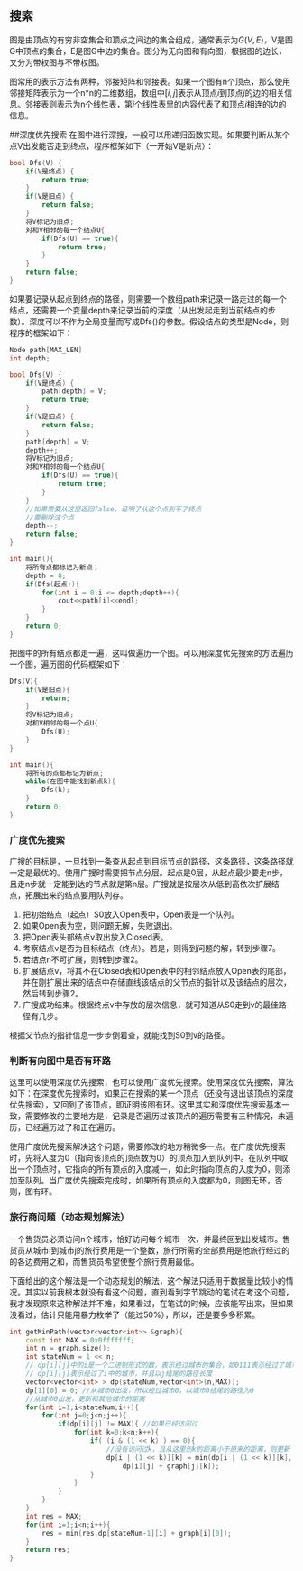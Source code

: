 ## 搜索

图是由顶点的有穷非空集合和顶点之间边的集合组成，通常表示为$G(V, E)$，V是图G中顶点的集合，E是图G中边的集合。图分为无向图和有向图，根据图的边长，又分为带权图与不带权图。

图常用的表示方法有两种，邻接矩阵和邻接表。如果一个图有n个顶点，那么使用邻接矩阵表示为一个n*n的二维数组，数组中$[i,j]$表示从顶点$i$到顶点$j$的边的相关信息。邻接表则表示为n个线性表，第$i$个线性表里的内容代表了和顶点$i$相连的边的信息。 

##深度优先搜索
在图中进行深搜，一般可以用递归函数实现。如果要判断从某个点V出发能否走到终点，程序框架如下（一开始V是新点）：

```cpp
bool Dfs(V) {
    if(V是终点) {
        return true;
    }
    if(V是旧点) {
        return false; 
    }
    将V标记为旧点; 
    对和V相邻的每一个结点U{
        if(Dfs(U) == true){
            return true;
        }
    } 
    return false;
}
```

 如果要记录从起点到终点的路径，则需要一个数组path来记录一路走过的每一个结点，还需要一个变量depth来记录当前的深度（从出发起走到当前结点的步数）。深度可以不作为全局变量而写成Dfs()的参数。假设结点的类型是Node，则程序的框架如下：

```cpp
Node path[MAX_LEN]
int depth;

bool Dfs(V) {
    if(V是终点) {
        path[depth] = V;
        return true;
    }
    if(V是旧点) {
        return false; 
    }
    path[depth] = V;
    depth++; 
    将V标记为旧点; 
    对和V相邻的每一个结点U{
        if(Dfs(U) == true){
            return true;
        }
    } 
    //如果需要从这里返回false，证明了从这个点到不了终点
    //要删除这个点 
    depth--; 
    return false;
}

int main(){
    将所有点都标记为新点；
    depth = 0;
    if(Dfs(起点)){
        for(int i = 0;i <= depth;depth++){
            cout<<path[i]<<endl;
        }
    } 
    return 0;
} 
```
把图中的所有结点都走一遍，这叫做遍历一个图。可以用深度优先搜索的方法遍历一个图，遍历图的代码框架如下：

```cpp
Dfs(V){
    if(V是旧点){
        return;
    }
    将V标记为旧点;
    对和V相邻的每一个点U{
        Dfs(U); 
    } 
}

int main(){
    将所有的点都标记为新点;
    while(在图中能找到新点k){
        Dfs(k);
    } 
    return 0;
}
```

### 广度优先搜索
广搜的目标是，一旦找到一条查从起点到目标节点的路径，这条路径，这条路径就一定是最优的。使用广搜时需要把节点分层。起点是0层，从起点最少要走n步，且走n步就一定能到达的节点就是第n层。广搜就是按层次从低到高依次扩展结点，拓展出来的结点要用队列存。

1. 把初始结点（起点）S0放入Open表中，Open表是一个队列。
2. 如果Open表为空，则问题无解，失败退出。
3. 把Open表头部结点v取出放入Closed表。
4. 考察结点v是否为目标结点（终点）。若是，则得到问题的解，转到步骤7。
5. 若结点n不可扩展，则转到步骤2。
6. 扩展结点v，将其不在Closed表和Open表中的相邻结点放入Open表的尾部，并在刚扩展出来的结点中存储直线该结点的父节点的指针以及该结点的层次，然后转到步骤2。
7. 广搜成功结束。根据终点v中存放的层次信息，就可知道从S0走到v的最佳路径有几步。

根据父节点的指针信息一步步倒着查，就能找到S0到v的路径。

### 判断有向图中是否有环路

这里可以使用深度优先搜索，也可以使用广度优先搜索。使用深度优先搜索，算法如下：在深度优先搜索时，如果正在搜索的某一个顶点（还没有退出该顶点的深度优先搜索），又回到了该顶点，即证明该图有环。这里其实和深度优先搜索基本一致，需要修改的主要地方是，记录是否遍历过该顶点的遍历需要有三种情况，未遍历，已经遍历过了和正在遍历。

使用广度优先搜索解决这个问题，需要修改的地方稍微多一点。在广度优先搜索时，先将入度为0（指向该顶点的顶点数为0）的顶点加入到队列中。在队列中取出一个顶点时，它指向的所有顶点的入度减一，如此时指向顶点的入度为0，则添加至队列。当广度优先搜索完成时，如果所有顶点的入度都为0，则图无环，否则，图有环。

### 旅行商问题（动态规划解法）
一个售货员必须访问n个城市，恰好访问每个城市一次，并最终回到出发城市。售货员从城市i到城市j的旅行费用是一个整数，旅行所需的全部费用是他旅行经过的的各边费用之和，而售货员希望使整个旅行费用最低。

下面给出的这个解法是一个动态规划的解法，这个解法只适用于数据量比较小的情况。其实以前我根本就没有看这个问题，直到看到字节跳动的笔试在考这个问题，我才发现原来这种解法并不难，如果看过，在笔试的时候，应该能写出来，但如果没看过，估计只能用暴力枚举了（能过50%），所以，还是要多多积累。

```cpp
int getMinPath(vector<vector<int>> &graph){
    const int MAX = 0x0fffffff;
    int n = graph.size();
    int stateNum = 1 << n;
    // dp[i][j]中的i是一个二进制形式的数，表示经过城市的集合，如0111表示经过了城市0,1,2
    // dp[i][j]表示经过了i中的城市，并且以j结尾的路径长度
    vector<vector<int> > dp(stateNum,vector<int>(n,MAX));
    dp[1][0] = 0; //从城市0出发，所以经过城市0，以城市0结尾的路径为0
    //从城市0出发，更新和其他城市的距离
    for(int i=1;i<stateNum;i++){
        for(int j=0;j<n;j++){
            if(dp[i][j] != MAX){ //如果已经访问过
                for(int k=0;k<n;k++){
                    if( (i & (1 << k) ) == 0){ 
                        //没有访问过k，且从这里到k的距离小于原来的距离，则更新
                        dp[i | (1 << k)][k] = min(dp[i | (1 << k)][k],
                            dp[i][j] + graph[j][k]);
                    }
                }
            }
        }
    }
    int res = MAX;
    for(int i=1;i<n;i++){
        res = min(res,dp[stateNum-1][i] + graph[i][0]);
    }
    return res;
}
```








